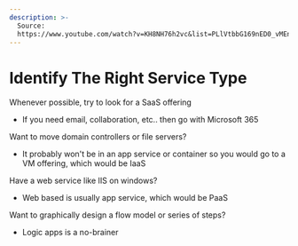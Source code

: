 ```yaml
---
description: >-
  Source:
  https://www.youtube.com/watch?v=KH8NH76h2vc&list=PLlVtbbG169nED0_vMEniWBQjSoxTsBYS3&index=5
---
```


# Identify The Right Service Type

Whenever possible, try to look for a SaaS offering&#x20;

* If you need email, collaboration, etc.. then go with Microsoft 365

Want to move domain controllers or file servers?

* It probably won't be in an app service or container so you would go to a VM offering, which would be IaaS

Have a web service like IIS on windows?

* Web based is usually app service, which would be PaaS

Want to graphically design a flow model or series of steps?

* Logic apps is a no-brainer

